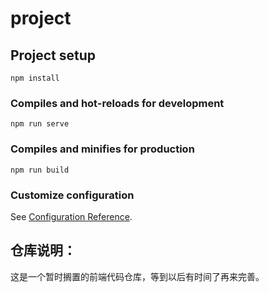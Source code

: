# project

## Project setup
```
npm install
```

### Compiles and hot-reloads for development
```
npm run serve
```

### Compiles and minifies for production
```
npm run build
```

### Customize configuration
See [Configuration Reference](https://cli.vuejs.org/config/).


## 仓库说明：

这是一个暂时搁置的前端代码仓库，等到以后有时间了再来完善。
